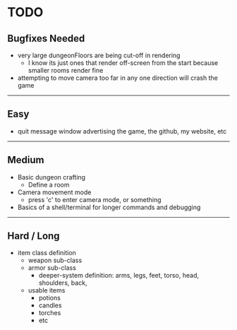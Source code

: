 # TODO

## Bugfixes Needed

- very large dungeonFloors are being cut-off in rendering
    - I know its just ones that render off-screen from the start because smaller 
      rooms render fine
- attempting to move camera too far in any one direction will crash the game


--------------------------------------------------------------------------------

## Easy 
- quit message window advertising the game, the github, my website, etc

--------------------------------------------------------------------------------

## Medium

- Basic dungeon crafting
    - Define a room
- Camera movement mode
    - press 'c' to enter camera mode, or something
- Basics of a shell/terminal for longer commands and debugging

--------------------------------------------------------------------------------

## Hard / Long

- item class definition
    - weapon sub-class 
    - armor sub-class
        - deeper-system definition:
            arms, legs, feet, torso, head, shoulders, back, 
    - usable items
        - potions
        - candles
        - torches
        - etc
